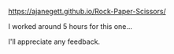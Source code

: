 https://ajanegett.github.io/Rock-Paper-Scissors/

I worked around 5 hours for this one... 

I'll appreciate any feedback.
